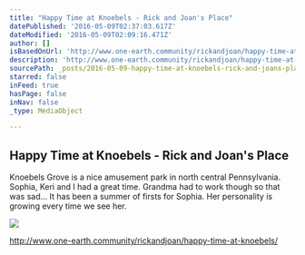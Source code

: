 ```yaml
---
title: "Happy Time at Knoebels - Rick and Joan's Place"
datePublished: '2016-05-09T02:37:03.617Z'
dateModified: '2016-05-09T02:09:16.471Z'
author: []
isBasedOnUrl: 'http://www.one-earth.community/rickandjoan/happy-time-at-knoebels/'
description: 'http://www.one-earth.community/rickandjoan/happy-time-at-knoebels/'
sourcePath: _posts/2016-05-09-happy-time-at-knoebels-rick-and-joans-place.md
starred: false
inFeed: true
hasPage: false
inNav: false
_type: MediaObject

---
```

<article style=""><h1>Happy Time at Knoebels - Rick and Joan's Place</h1><p>Knoebels Grove is a nice amusement park in north central Pennsylvania. Sophia, Keri and I had a great time. Grandma had to work though so that was sad... It has been a summer of firsts for Sophia. Her personality is growing every time we see her.</p><img src="http://www.one-earth.community/rickandjoan/wp-content/uploads/sites/11/2015/08/image3.jpg" /></article>

http://www.one-earth.community/rickandjoan/happy-time-at-knoebels/